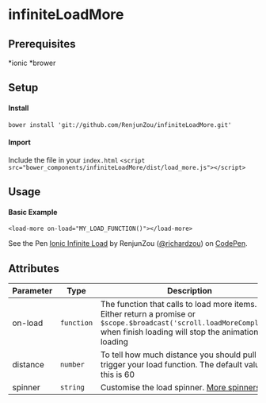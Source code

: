 # infiniteLoadMore

## Prerequisites
*ionic
*brower

## Setup

#### Install
`bower install 'git://github.com/RenjunZou/infiniteLoadMore.git'`
#### Import
Include the file in your `index.html`
`<script src="bower_components/infiniteLoadMore/dist/load_more.js"></script>`

## Usage
#### Basic Example
`<load-more on-load="MY_LOAD_FUNCTION()"></load-more>`
<p data-height="265" data-theme-id="0" data-slug-hash="RVpbKd" data-default-tab="result" data-user="richardzou" data-embed-version="2" data-pen-title="Ionic Infinite Load" class="codepen">See the Pen <a href="https://codepen.io/richardzou/pen/RVpbKd/">Ionic Infinite Load</a> by RenjunZou (<a href="http://codepen.io/richardzou">@richardzou</a>) on <a href="http://codepen.io">CodePen</a>.</p>

## Attributes
|Parameter|Type|Description|
|----|----|-----|
|on-load|`function`|The function that calls to load more items. Either return a promise or `$scope.$broadcast('scroll.loadMoreComplete')` when finish loading will stop the animation of loading|
|distance|`number`|To tell how much distance you should pull to trigger your load function. The default value for this is 60|
|spinner|`string`|Customise the load spinner. [More spinners](https://ionicframework.com/docs/v1/api/directive/ionSpinner/)|